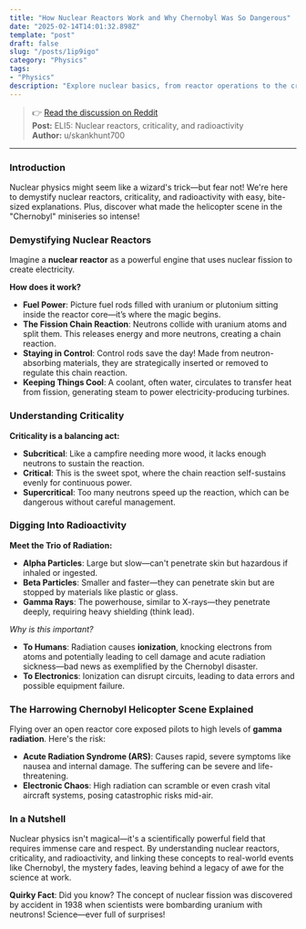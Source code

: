 ```yaml
---
title: "How Nuclear Reactors Work and Why Chernobyl Was So Dangerous"
date: "2025-02-14T14:01:32.898Z"
template: "post"
draft: false
slug: "/posts/1ip9igo"
category: "Physics"
tags:
- "Physics"
description: "Explore nuclear basics, from reactor operations to the critical lessons learned from Chernobyl."
---
```

>👉 [Read the discussion on Reddit](https://www.reddit.com/r/explainlikeimfive/comments/1ip9igo)  
>**Post:** ELI5: Nuclear reactors, criticality, and radioactivity  
>**Author:** u/skankhunt700  
---

### Introduction

Nuclear physics might seem like a wizard's trick—but fear not! We're here to demystify nuclear reactors, criticality, and radioactivity with easy, bite-sized explanations. Plus, discover what made the helicopter scene in the "Chernobyl" miniseries so intense!

### Demystifying Nuclear Reactors

Imagine a **nuclear reactor** as a powerful engine that uses nuclear fission to create electricity.

**How does it work?**

- **Fuel Power**: Picture fuel rods filled with uranium or plutonium sitting inside the reactor core—it’s where the magic begins.
- **The Fission Chain Reaction**: Neutrons collide with uranium atoms and split them. This releases energy and more neutrons, creating a chain reaction.
- **Staying in Control**: Control rods save the day! Made from neutron-absorbing materials, they are strategically inserted or removed to regulate this chain reaction.
- **Keeping Things Cool**: A coolant, often water, circulates to transfer heat from fission, generating steam to power electricity-producing turbines.

### Understanding Criticality

**Criticality is a balancing act:**

- **Subcritical**: Like a campfire needing more wood, it lacks enough neutrons to sustain the reaction.
- **Critical**: This is the sweet spot, where the chain reaction self-sustains evenly for continuous power.
- **Supercritical**: Too many neutrons speed up the reaction, which can be dangerous without careful management.

### Digging Into Radioactivity

**Meet the Trio of Radiation:**

- **Alpha Particles**: Large but slow—can't penetrate skin but hazardous if inhaled or ingested.
- **Beta Particles**: Smaller and faster—they can penetrate skin but are stopped by materials like plastic or glass.
- **Gamma Rays**: The powerhouse, similar to X-rays—they penetrate deeply, requiring heavy shielding (think lead).

_Why is this important?_

- **To Humans**: Radiation causes **ionization**, knocking electrons from atoms and potentially leading to cell damage and acute radiation sickness—bad news as exemplified by the Chernobyl disaster.
- **To Electronics**: Ionization can disrupt circuits, leading to data errors and possible equipment failure.

### The Harrowing Chernobyl Helicopter Scene Explained

Flying over an open reactor core exposed pilots to high levels of **gamma radiation**. Here's the risk:

- **Acute Radiation Syndrome (ARS)**: Causes rapid, severe symptoms like nausea and internal damage. The suffering can be severe and life-threatening.
- **Electronic Chaos**: High radiation can scramble or even crash vital aircraft systems, posing catastrophic risks mid-air.

### In a Nutshell

Nuclear physics isn't magical—it's a scientifically powerful field that requires immense care and respect. By understanding nuclear reactors, criticality, and radioactivity, and linking these concepts to real-world events like Chernobyl, the mystery fades, leaving behind a legacy of awe for the science at work.

**Quirky Fact**: Did you know? The concept of nuclear fission was discovered by accident in 1938 when scientists were bombarding uranium with neutrons! Science—ever full of surprises!